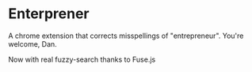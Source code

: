 # Enterprener

A chrome extension that corrects misspellings of "entrepreneur".  You're welcome, Dan.

Now with real fuzzy-search thanks to Fuse.js

